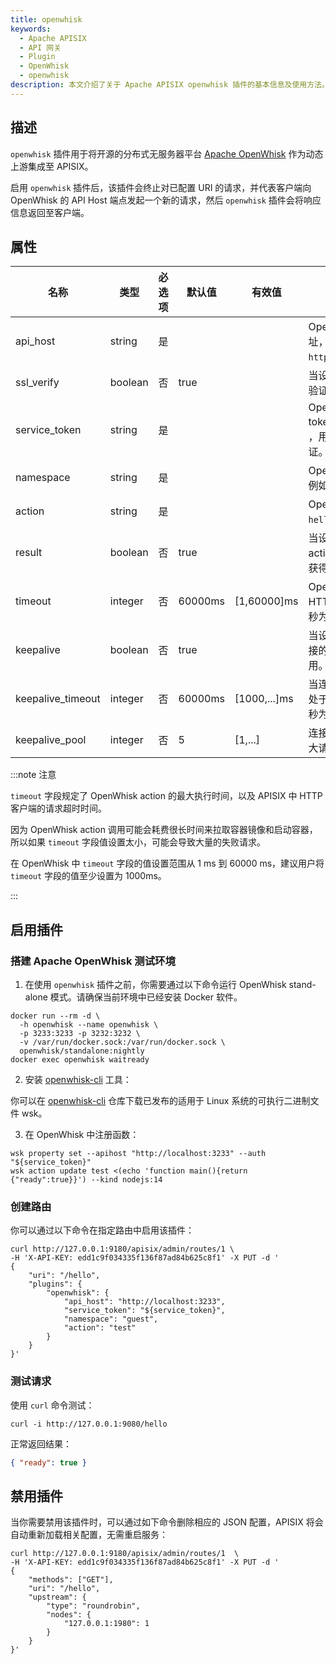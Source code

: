 ```yaml
---
title: openwhisk
keywords:
  - Apache APISIX
  - API 网关
  - Plugin
  - OpenWhisk
  - openwhisk
description: 本文介绍了关于 Apache APISIX openwhisk 插件的基本信息及使用方法。
---
```


<!--
#
# Licensed to the Apache Software Foundation (ASF) under one or more
# contributor license agreements.  See the NOTICE file distributed with
# this work for additional information regarding copyright ownership.
# The ASF licenses this file to You under the Apache License, Version 2.0
# (the "License"); you may not use this file except in compliance with
# the License.  You may obtain a copy of the License at
#
#     http://www.apache.org/licenses/LICENSE-2.0
#
# Unless required by applicable law or agreed to in writing, software
# distributed under the License is distributed on an "AS IS" BASIS,
# WITHOUT WARRANTIES OR CONDITIONS OF ANY KIND, either express or implied.
# See the License for the specific language governing permissions and
# limitations under the License.
#
-->

## 描述

`openwhisk` 插件用于将开源的分布式无服务器平台 [Apache OpenWhisk](https://openwhisk.apache.org) 作为动态上游集成至 APISIX。

启用 `openwhisk` 插件后，该插件会终止对已配置 URI 的请求，并代表客户端向 OpenWhisk 的 API Host 端点发起一个新的请求，然后 `openwhisk` 插件会将响应信息返回至客户端。

## 属性

| 名称              | 类型    | 必选项 | 默认值  | 有效值       | 描述                                                         |
| ----------------- | ------- | ------ | ------- | ------------ | ------------------------------------------------------------ |
| api_host          | string  | 是     |         |              | OpenWhisk API Host 地址，例如 `https://localhost:3233`。     |
| ssl_verify        | boolean | 否     | true    |              | 当设置为 `true` 时执行 SSL 验证。                            |
| service_token     | string  | 是     |         |              | OpenWhisk service token，其格式为 `xxx:xxx` ，用于 API 调用时的身份认证。 |
| namespace         | string  | 是     |         |              | OpenWhisk namespace，例如 `guest`。                          |
| action            | string  | 是     |         |              | OpenWhisk action，例如 `hello`。                              |
| result            | boolean | 否     | true    |              | 当设置为 `true` 时，获得 action 元数据（执行函数并获得响应结果）。 |
| timeout           | integer | 否     | 60000ms | [1,60000]ms  | OpenWhisk action 和 HTTP 调用超时时间（以毫秒为单位）。          |
| keepalive         | boolean | 否     | true    |              | 当设置为 `true` 时，保持连接的活动状态以便重复使用。         |
| keepalive_timeout | integer | 否     | 60000ms | [1000,...]ms | 当连接空闲时，保持该连接处于活动状态的时间（以毫秒为单位）。               |
| keepalive_pool    | integer | 否     | 5       | [1,...]      | 连接断开之前，可接收的最大请求数。                           |

:::note 注意

`timeout` 字段规定了 OpenWhisk action 的最大执行时间，以及 APISIX 中 HTTP 客户端的请求超时时间。

因为 OpenWhisk action 调用可能会耗费很长时间来拉取容器镜像和启动容器，所以如果 `timeout` 字段值设置太小，可能会导致大量的失败请求。

在 OpenWhisk 中 `timeout` 字段的值设置范围从 1 ms 到 60000 ms，建议用户将 `timeout` 字段的值至少设置为 1000ms。

:::

## 启用插件

### 搭建 Apache OpenWhisk 测试环境

1. 在使用 `openwhisk` 插件之前，你需要通过以下命令运行 OpenWhisk stand-alone 模式。请确保当前环境中已经安装 Docker 软件。

```shell
docker run --rm -d \
  -h openwhisk --name openwhisk \
  -p 3233:3233 -p 3232:3232 \
  -v /var/run/docker.sock:/var/run/docker.sock \
  openwhisk/standalone:nightly
docker exec openwhisk waitready
```

2. 安装 [openwhisk-cli](https://github.com/apache/openwhisk-cli) 工具：

你可以在 [openwhisk-cli](https://github.com/apache/openwhisk-cli) 仓库下载已发布的适用于 Linux 系统的可执行二进制文件 wsk。

3. 在 OpenWhisk 中注册函数：

```shell
wsk property set --apihost "http://localhost:3233" --auth "${service_token}"
wsk action update test <(echo 'function main(){return {"ready":true}}') --kind nodejs:14
```

### 创建路由

你可以通过以下命令在指定路由中启用该插件：

```shell
curl http://127.0.0.1:9180/apisix/admin/routes/1 \
-H 'X-API-KEY: edd1c9f034335f136f87ad84b625c8f1' -X PUT -d '
{
    "uri": "/hello",
    "plugins": {
        "openwhisk": {
            "api_host": "http://localhost:3233",
            "service_token": "${service_token}",
            "namespace": "guest",
            "action": "test"
        }
    }
}'
```

### 测试请求

使用 `curl` 命令测试：

```shell
curl -i http://127.0.0.1:9080/hello
```

正常返回结果：

```json
{ "ready": true }
```

## 禁用插件

当你需要禁用该插件时，可以通过如下命令删除相应的 JSON 配置，APISIX 将会自动重新加载相关配置，无需重启服务：

```shell
curl http://127.0.0.1:9180/apisix/admin/routes/1  \
-H 'X-API-KEY: edd1c9f034335f136f87ad84b625c8f1' -X PUT -d '
{
    "methods": ["GET"],
    "uri": "/hello",
    "upstream": {
        "type": "roundrobin",
        "nodes": {
            "127.0.0.1:1980": 1
        }
    }
}'
```
